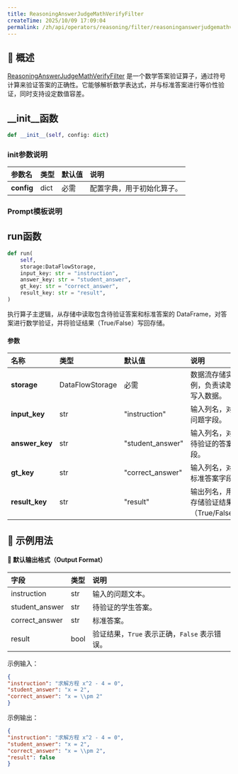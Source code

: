 ```yaml
---
title: ReasoningAnswerJudgeMathVerifyFilter
createTime: 2025/10/09 17:09:04
permalink: /zh/api/operators/reasoning/filter/reasoninganswerjudgemathverifyfilter/
---
```


## 📘 概述
[ReasoningAnswerJudgeMathVerifyFilter](https://github.com/OpenDCAI/DataFlow/blob/main/dataflow/operators/reasoning/judge/math_verify_filter.py) 是一个数学答案验证算子，通过符号计算来验证答案的正确性。它能够解析数学表达式，并与标准答案进行等价性验证，同时支持设定数值容差。

## __init__函数

```python
def __init__(self, config: dict)
```

### init参数说明
| 参数名 | 类型 | 默认值 | 说明 |
| :--- | :--- | :--- | :--- |
| **config** | dict | 必需 | 配置字典，用于初始化算子。 |

### Prompt模板说明

## run函数
```python
def run(
    self,
    storage:DataFlowStorage,
    input_key: str = "instruction",
    answer_key: str = "student_answer",
    gt_key: str = "correct_answer",
    result_key: str = "result",
)
```
执行算子主逻辑，从存储中读取包含待验证答案和标准答案的 DataFrame，对答案进行数学验证，并将验证结果（True/False）写回存储。

#### 参数
| 名称 | 类型 | 默认值 | 说明 |
| :------------- | :---------------- | :---------------- | :---------------------------------- |
| **storage** | DataFlowStorage | 必需 | 数据流存储实例，负责读取与写入数据。 |
| **input_key** | str | "instruction" | 输入列名，对应问题字段。 |
| **answer_key** | str | "student_answer" | 输入列名，对应待验证的答案字段。 |
| **gt_key** | str | "correct_answer" | 输入列名，对应标准答案字段。 |
| **result_key** | str | "result" | 输出列名，用于存储验证结果（True/False）。 |

## 🧠 示例用法

#### 🧾 默认输出格式（Output Format）
| 字段 | 类型 | 说明 |
| :-------------- | :---- | :----------------------------- |
| instruction | str | 输入的问题文本。 |
| student_answer | str | 待验证的学生答案。 |
| correct_answer | str | 标准答案。 |
| result | bool | 验证结果，`True` 表示正确，`False` 表示错误。 |

示例输入：
```json
{
"instruction": "求解方程 x^2 - 4 = 0",
"student_answer": "x = 2",
"correct_answer": "x = \\pm 2"
}
```
示例输出：
```json
{
"instruction": "求解方程 x^2 - 4 = 0",
"student_answer": "x = 2",
"correct_answer": "x = \\pm 2",
"result": false
}
```
